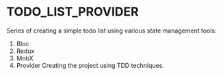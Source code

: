 # TODO_LIST_PROVIDER
Series of creating a simple todo list using various state management tools:
1. Bloc
2. Redux
3. MobX
4. Provider
Creating the project using TDD techniques.
